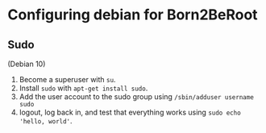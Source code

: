 # Configuring debian for Born2BeRoot
## Sudo
(Debian 10) 
1. Become a superuser with `su`.
1. Install `sudo` with `apt-get install sudo`.
1. Add the user account to the sudo group using `/sbin/adduser username sudo`
1. logout, log back in, and test that everything works using `sudo echo 'hello, world'`.

